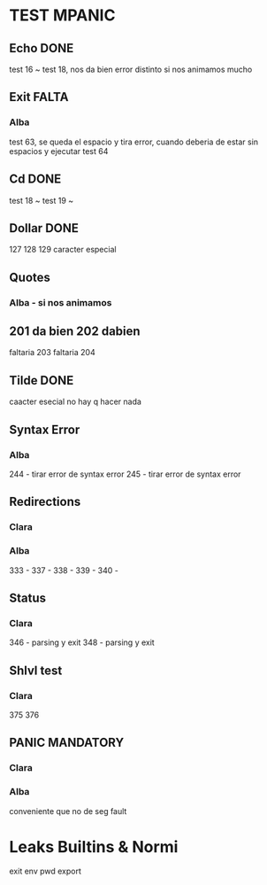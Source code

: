 # TEST MPANIC
## Echo DONE
test 16 ~
test 18, nos da bien error distinto si nos animamos mucho

## Exit FALTA
### Alba
test 63, se queda el espacio y tira error, cuando deberia de estar sin espacios y ejecutar
test 64

## Cd DONE
test 18 ~
test 19 ~

## Dollar DONE
127 128 129 caracter especial

## Quotes 
### Alba - si nos animamos
201 da bien
202 dabien
---
faltaria 203
faltaria 204

## Tilde DONE
caacter esecial no hay q hacer nada

## Syntax Error 
### Alba
244 - tirar error de syntax error
245 - tirar error de syntax error

## Redirections 
### Clara
### Alba
333 -
337 - 
338 - 
339 - 
340 -

## Status
### Clara
346 -  parsing y exit
348 - parsing y exit

## Shlvl test
### Clara
375
376

## PANIC MANDATORY
### Clara
### Alba
conveniente que no de seg fault

# Leaks Builtins & Normi
exit
env
pwd
export